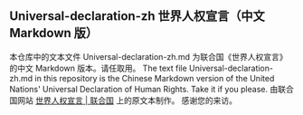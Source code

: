 ## Universal-declaration-zh 世界人权宣言（中文 Markdown 版）
本仓库中的文本文件 Universal-declaration-zh.md 为联合国《世界人权宣言》的中文 Markdown 版本。请任取用。
The text file Universal-declaration-zh.md in this repository is the Chinese Markdown version of the United Nations' Universal Declaration of Human Rights. Take it if you please.
由联合国网站 [世界人权宣言 | 联合国](https://www.un.org/zh/about-us/universal-declaration-of-human-rights) 上的原文本制作。
感谢您的来访。
